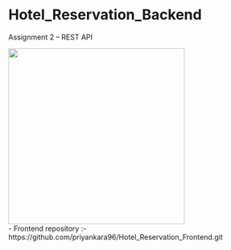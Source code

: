 # Hotel_Reservation_Backend
Assignment 2 – REST API

<img src="https://user-images.githubusercontent.com/88779731/163977767-669553a4-108e-42ed-bccb-e07309466b22.jpg"  width="350" >

<br/>
- Frontend repository :- https://github.com/priyankara96/Hotel_Reservation_Frontend.git
